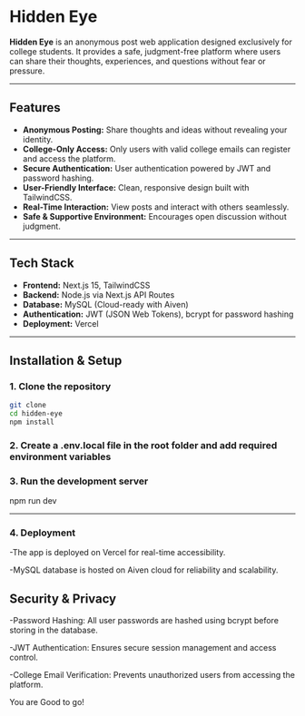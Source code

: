 # Hidden Eye

**Hidden Eye** is an anonymous post web application designed exclusively for college students. It provides a safe, judgment-free platform where users can share their thoughts, experiences, and questions without fear or pressure.

---

## Features

- **Anonymous Posting:** Share thoughts and ideas without revealing your identity.  
- **College-Only Access:** Only users with valid college emails can register and access the platform.  
- **Secure Authentication:** User authentication powered by JWT and password hashing.  
- **User-Friendly Interface:** Clean, responsive design built with TailwindCSS.  
- **Real-Time Interaction:** View posts and interact with others seamlessly.  
- **Safe & Supportive Environment:** Encourages open discussion without judgment.  

---

## Tech Stack

- **Frontend:** Next.js 15, TailwindCSS  
- **Backend:** Node.js via Next.js API Routes  
- **Database:** MySQL (Cloud-ready with Aiven)  
- **Authentication:** JWT (JSON Web Tokens), bcrypt for password hashing  
- **Deployment:** Vercel  

---

## Installation & Setup

### 1. Clone the repository
```bash
git clone 
cd hidden-eye
npm install
```
### 2. Create a .env.local file in the root folder and add required environment variables

### 3. Run the development server
npm run dev

---

### 4. Deployment

-The app is deployed on Vercel for real-time accessibility.

-MySQL database is hosted on Aiven cloud for reliability and scalability.



## Security & Privacy

-Password Hashing: All user passwords are hashed using bcrypt before storing in the database.

-JWT Authentication: Ensures secure session management and access control.

-College Email Verification: Prevents unauthorized users from accessing the platform.

You are Good to go!
